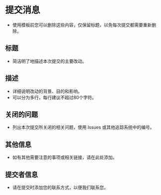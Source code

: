 # 提交消息
 - 使用模板前您可以删除这些内容，仅保留标题，以免每次提交都需要重新删除。
## 标题
- 简洁明了地描述本次提交的主要改动。
## 描述
- 详细说明改动的背景、目的和影响。
- 可以分为多行，每行建议不超过80个字符。
## 关闭的问题
- 列出本次提交所关闭的相关问题，使用 Issues 或其他追踪系统中的编号。
## 其他信息
- 如有其他需要注意的事项或相关链接，请在此处添加。
## 提交者信息
- 请在提交时添加您的联系方式，以便我们联系您。
